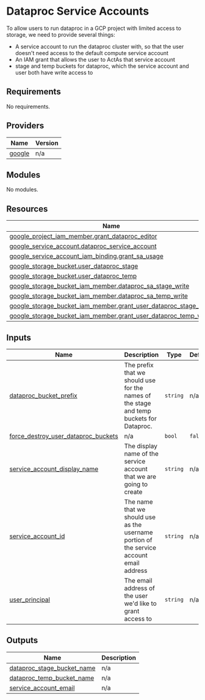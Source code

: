 # Dataproc Service Accounts

To allow users to run dataproc in a GCP project with limited access to storage, we need to provide several things:

- A service account to run the dataproc cluster with, so that the user doesn't need access to the default compute service account
- An IAM grant that allows the user to ActAs that service account
- stage and temp buckets for dataproc, which the service account and user both have write access to

<!-- BEGIN_TF_DOCS -->
## Requirements

No requirements.

## Providers

| Name | Version |
|------|---------|
| <a name="provider_google"></a> [google](#provider\_google) | n/a |

## Modules

No modules.

## Resources

| Name | Type |
|------|------|
| [google_project_iam_member.grant_dataproc_editor](https://registry.terraform.io/providers/hashicorp/google/latest/docs/resources/project_iam_member) | resource |
| [google_service_account.dataproc_service_account](https://registry.terraform.io/providers/hashicorp/google/latest/docs/resources/service_account) | resource |
| [google_service_account_iam_binding.grant_sa_usage](https://registry.terraform.io/providers/hashicorp/google/latest/docs/resources/service_account_iam_binding) | resource |
| [google_storage_bucket.user_dataproc_stage](https://registry.terraform.io/providers/hashicorp/google/latest/docs/resources/storage_bucket) | resource |
| [google_storage_bucket.user_dataproc_temp](https://registry.terraform.io/providers/hashicorp/google/latest/docs/resources/storage_bucket) | resource |
| [google_storage_bucket_iam_member.dataproc_sa_stage_write](https://registry.terraform.io/providers/hashicorp/google/latest/docs/resources/storage_bucket_iam_member) | resource |
| [google_storage_bucket_iam_member.dataproc_sa_temp_write](https://registry.terraform.io/providers/hashicorp/google/latest/docs/resources/storage_bucket_iam_member) | resource |
| [google_storage_bucket_iam_member.grant_user_dataproc_stage_write](https://registry.terraform.io/providers/hashicorp/google/latest/docs/resources/storage_bucket_iam_member) | resource |
| [google_storage_bucket_iam_member.grant_user_dataproc_temp_write](https://registry.terraform.io/providers/hashicorp/google/latest/docs/resources/storage_bucket_iam_member) | resource |

## Inputs

| Name | Description | Type | Default | Required |
|------|-------------|------|---------|:--------:|
| <a name="input_dataproc_bucket_prefix"></a> [dataproc\_bucket\_prefix](#input\_dataproc\_bucket\_prefix) | The prefix that we should use for the names of the stage and temp buckets for Dataproc. | `string` | n/a | yes |
| <a name="input_force_destroy_user_dataproc_buckets"></a> [force\_destroy\_user\_dataproc\_buckets](#input\_force\_destroy\_user\_dataproc\_buckets) | n/a | `bool` | `false` | no |
| <a name="input_service_account_display_name"></a> [service\_account\_display\_name](#input\_service\_account\_display\_name) | The display name of the service account that we are going to create | `string` | n/a | yes |
| <a name="input_service_account_id"></a> [service\_account\_id](#input\_service\_account\_id) | The name that we should use as the username portion of the service account email address | `string` | n/a | yes |
| <a name="input_user_principal"></a> [user\_principal](#input\_user\_principal) | The email address of the user we'd like to grant access to | `string` | n/a | yes |

## Outputs

| Name | Description |
|------|-------------|
| <a name="output_dataproc_stage_bucket_name"></a> [dataproc\_stage\_bucket\_name](#output\_dataproc\_stage\_bucket\_name) | n/a |
| <a name="output_dataproc_temp_bucket_name"></a> [dataproc\_temp\_bucket\_name](#output\_dataproc\_temp\_bucket\_name) | n/a |
| <a name="output_service_account_email"></a> [service\_account\_email](#output\_service\_account\_email) | n/a |
<!-- END_TF_DOCS -->
